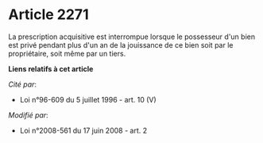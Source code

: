 # Article 2271

La prescription acquisitive est interrompue lorsque le possesseur d'un bien est privé pendant plus d'un an de la jouissance
de ce bien soit par le propriétaire, soit même par un tiers.

**Liens relatifs à cet article**

_Cité par_:

  - Loi n°96-609 du 5 juillet 1996 - art. 10 (V)

_Modifié par_:

  - Loi n°2008-561 du 17 juin 2008 - art. 2
